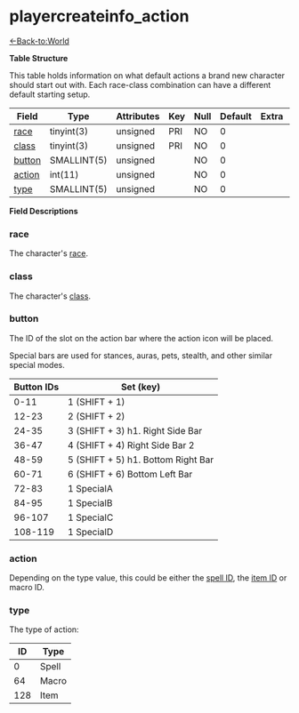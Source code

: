 # playercreateinfo\_action

[<-Back-to:World](database-world.md)

**Table Structure**

This table holds information on what default actions a brand new character should start out with. Each race-class combination can have a different default starting setup.

| Field       | Type        | Attributes | Key | Null | Default | Extra | Comment |
|-------------|-------------|------------|-----|------|---------|-------|---------|
| [race][1]   | tinyint(3)  | unsigned   | PRI | NO   | 0       |       |         |
| [class][2]  | tinyint(3)  | unsigned   | PRI | NO   | 0       |       |         |
| [button][3] | SMALLINT(5) | unsigned   |     | NO   | 0       |       |         |
| [action][4] | int(11)     | unsigned   |     | NO   | 0       |       |         |
| [type][5]   | SMALLINT(5) | unsigned   |     | NO   | 0       |       |         |

[1]: #race
[2]: #class
[3]: #button
[4]: #action
[5]: #type

**Field Descriptions**

### race

The character's [race](ChrRaces#ChrRaces-Content).

### class

The character's [class](ChrClasses#ChrClasses-Content).

### button

The ID of the slot on the action bar where the action icon will be placed.

Special bars are used for stances, auras, pets, stealth, and other similar special modes.

| Button IDs | Set (key)                          |
|------------|------------------------------------|
| 0-11       | 1 (SHIFT + 1)                      |
| 12-23      | 2 (SHIFT + 2)                      |
| 24-35      | 3 (SHIFT + 3) h1. Right Side Bar   |
| 36-47      | 4 (SHIFT + 4) Right Side Bar 2     |
| 48-59      | 5 (SHIFT + 5) h1. Bottom Right Bar |
| 60-71      | 6 (SHIFT + 6) Bottom Left Bar      |
| 72-83      | 1 SpecialA                         |
| 84-95      | 1 SpecialB                         |
| 96-107     | 1 SpecialC                         |
| 108-119    | 1 SpecialD                         |

### action

Depending on the type value, this could be either the [spell ID](Spell#Spell-ID), the [item ID](item_template#item_template-entry) or macro ID.

### type

The type of action:

| ID  | Type  |
|-----|-------|
| 0   | Spell |
| 64  | Macro |
| 128 | Item  |
